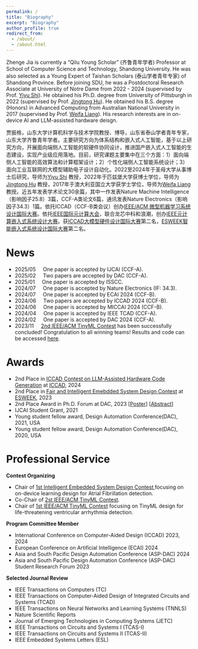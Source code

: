 ```yaml
---
permalink: /
title: "Biography"
excerpt: "Biography"
author_profile: true
redirect_from: 
  - /about/
  - /about.html
---
```


Zhenge Jia is currently a “Qilu Young Scholar” (齐鲁青年学者) Professor at School of Computer Science and Technology, Shandong University.
He was also selected as a Young Expert of Taishan Scholars (泰山学者青年专家) of Shandong Province. 
Before joining SDU, he was a Postdoctoral Research Associate at University of Notre Dame from 2022 - 2024 (supervised by Prof. [Yiyu Shi](https://www3.nd.edu/~scl/index.html)). 
He obtained his Ph.D. degree from University of Pittsburgh in 2022 (supervised by Prof. [Jingtong Hu](https://sites.pitt.edu/~jthu/index.html)). 
He obtained his B.S. degree (Honors) in Advanced Computing from Australian National University in 2017 (supervised by Prof. [Weifa Liang](https://www.cs.cityu.edu.hk/~weliang/)). 
His research interests are in on-device AI and LLM-assisted hardware deisgn.

贾振格，山东大学计算机科学与技术学院教授、博导，山东省泰山学者青年专家，山东大学齐鲁青年学者。主要研究方向为体系结构和嵌入式人工智能，基于以上研究方向，开展面向端侧人工智能的软硬件协同设计，推进国产嵌入式人工智能的生态建设，实现产业级应用落地。目前，研究课题主要集中在三个方面：1）面向端侧人工智能的高效算法和计算框架设计；2）个性化端侧人工智能系统设计；3）面向工业互联网的大模型辅助电子设计自动化。2022至2024年于圣母大学从事博士后研究，导师为[Yiyu Shi](https://www3.nd.edu/~scl/index.html) 教授，2022年于匹兹堡大学获博士学位，导师为[Jingtong Hu](https://sites.pitt.edu/~jthu/index.html) 教授，2017年于澳大利亚国立大学获学士学位，导师为[Weifa Liang](https://www.cs.cityu.edu.hk/~weliang/) 教授。近五年发表学术论文30余篇，其中一作发表Nature Machine Intelligence（影响因子25.8）3篇，CCF-A类论文6篇，通讯发表Nature Electronics（影响因子34.3）1篇。依托ICCAD（CCF-B类会议）创办[IEEE/ACM 微型机器学习系统设计国际大赛](https://tinymlcontest.github.io/TinyML-Design-Contest/)。依托[IEEE国际元计算大会](http://meta-computing.info/)，联合龙芯中科和浪潮，创办[IEEE元计算嵌入式系统设计大赛](https://iesdcontest.github.io/iesd-2024/)。获[ICCAD大模型硬件设计国际大赛](https://nvlabs.github.io/LLM4HWDesign/results.html)第二名，[ESWEEK智能嵌入式系统设计国际大赛](https://esfair2023.github.io/ESFair/)第二名。

[//]: # (His research outcomes:)

[//]: # (* Personalized Deep Learning [[ICCAD'20]&#40;https://dl.acm.org/doi/abs/10.1145/3400302.3415774?casa_token=tqZyGxa0C34AAAAA:gulGfir-bcDA-Y5VLTB6Dofwk20T4rGazQjxrxcH10hyNhrpHaW5vocT9eviqRBDMvYE_553wDGq7ao&#41;, [IJCAI'21]&#40;https://www.ijcai.org/proceedings/2021/0359.pdf&#41;, [TCAD'22]&#40;https://ieeexplore.ieee.org/document/9743335&#41;, [TCAD'24]&#40;https://ieeexplore.ieee.org/document/10499975&#41;])

[//]: # (* On-Device Learning [[DAC'21]&#40;https://ieeexplore.ieee.org/document/9586123/metrics#metrics&#41;, [ESWEEK'21]&#40;https://dl.acm.org/doi/10.1145/3476987&#41;, [NMI'22]&#40;https://www.nature.com/articles/s42256-022-00567-4&#41; , [NMI'23]&#40;https://www.nature.com/articles/s42256-023-00670-0&#41;,  [DAC'24]&#40;https://arxiv.org/abs/2311.12275&#41;, [NMI'23]&#40;https://www.nature.com/articles/s42256-023-00659-9&#41;, [TCAD'23]&#40;https://ieeexplore.ieee.org/document/10233940&#41;, [NE'24]&#40;https://www.nature.com/articles/s41928-024-01213-0&#41;, [DAC'25]&#40;&#41;])

[//]: # (* LLM4HWDesign [])

# News
* 2025/05 &nbsp; &nbsp;    One paper is accepted by IJCAI (CCF-A).
* 2025/02 &nbsp; &nbsp;    Two papers are accepted by DAC (CCF-A).
* 2025/01 &nbsp; &nbsp;    One paper is accepted by ISSCC.
* 2024/07 &nbsp; &nbsp;    One paper is accepted by Nature Electronics (IF: 34.3).
* 2024/07 &nbsp; &nbsp;    One paper is accepted by ECAI 2024 (CCF-B).
* 2024/06 &nbsp; &nbsp;    Two papers are accepted by ICCAD 2024 (CCF-B).
* 2024/06 &nbsp; &nbsp;    One paper is accepted by MICCAI 2024 (CCF-B).
* 2024/04 &nbsp; &nbsp;    One paper is accepted by IEEE TCAD (CCF-A).
* 2024/02 &nbsp; &nbsp;    One paper is accepted by DAC 2024 (CCF-A).
* 2023/11 &nbsp; &nbsp;    [2nd IEEE/ACM TinyML Contest](https://tinymlcontest.github.io/TinyML-Design-Contest-2023/) has been successfully concluded! Congratulation to all winning teams! Results and code can be accessed [here](https://tinymlcontest.github.io/TinyML-Design-Contest-2023/Winners.html).

[//]: # (* 2023/10 &nbsp; &nbsp;    Proposal on Personalized On-Device Federated Learning is funded by [Indiana CTSI]&#40;https://indianactsi.org/&#41;.)

[//]: # (* 2023/09 &nbsp; &nbsp;    2nd Place in [Fair and Intelligent Emebdded System Design Contest]&#40;https://esfair2023.github.io/ESFair/&#41; at [ESWEEK'23]&#40;https://esweek.org/tiny-and-fair-ml-design/&#41;. )

[//]: # (* 2023/08 &nbsp; &nbsp;    One paper is accepted by IEEE TCAD.)

[//]: # (* 2023/05 &nbsp; &nbsp;    One paper is accepted by Nature Machine Intelligence &#40;IF: 25.9&#41;.)

[//]: # (* 2023/04 &nbsp; &nbsp;    One paper is accepted by Nature Machine Intelligence &#40;IF: 25.9&#41;.)

[//]: # (* 2022/11 &nbsp; &nbsp;    [1st IEEE/ACM TinyML Contest]&#40;https://tinymlcontest.github.io/TinyML-Design-Contest/&#41; has been successfully concluded! Congratulation to all winning teams! Results and slides can be accessed [here]&#40;https://tinymlcontest.github.io/TinyML-Design-Contest/Winners.html&#41;.)

[//]: # (* 2022/10 &nbsp; &nbsp;    One paper is accepted by Nature Machine Intelligence &#40;IF: 25.9&#41;.)

[//]: # (* 2022/08 &nbsp; &nbsp;    Join [Sustainable Computing Laboratory &#40;SCL&#41;]&#40;https://www3.nd.edu/~scl/index.html&#41; at University of Notre Dame.)

[//]: # (* 2022/08 &nbsp; &nbsp;    Obtain Ph.D. degree from University of Pittsburgh.)

[//]: # (* 2022/07 &nbsp; &nbsp;    Launch [1st IEEE/ACM TinyML Contest]&#40;https://tinymlcontest.github.io/TinyML-Design-Contest/&#41;.)

# Awards
* 2nd Place in [ICCAD Contest on LLM-Assisted Hardware Code Generation](https://nvlabs.github.io/LLM4HWDesign/results.html) at [ICCAD](https://2024.iccad.com/), 2024 
* 2nd Place in [Fair and Intelligent Emebdded System Design Contest](https://esfair2023.github.io/ESFair/) at [ESWEEK](https://esweek.org/tiny-and-fair-ml-design/), 2023 
* 2nd Place Award in Ph.D. Forum at DAC, 2023 [[Poster](https://drive.google.com/file/d/117iJwE_jHYDHIGQ5v2BSLEYuU1khPRd0/view?usp=sharing)] [[Abstract](https://drive.google.com/file/d/1D79GJMJfS3gwThoH8d4TxPMr2FrZ193D/view?usp=sharing)]
* IJCAI Student Grant, 2021
* Young student fellow award, Design Automation Conference(DAC), 2021, USA 
* Young student fellow award, Design Automation Conference(DAC), 2020, USA

# Professional Service 
**Contest Organizing** 
* Chair of [1st Intelligent Embedded System Design Contest ](https://iesdcontest.github.io/iesd-2024/) focusing on on-device learning design for Atrial Fibrillation detection. 
* Co-Chair of [2st IEEE/ACM TinyML Contest](https://tinymlcontest.github.io/TinyML-Design-Contest-2023/index.html). 
* Chair of [1st IEEE/ACM TinyML Contest](https://tinymlcontest.github.io/TinyML-Design-Contest/) focusing on TinyML design for life-threatening ventricular arrhythmia detection. 

**Program Committee Member**
* International Conference on Computer-Aided Design (ICCAD) 2023, 2024
* European Conference on Artificial Intelligence (ECAI) 2024
* Asia and South Pacific Design Automation Conference (ASP-DAC) 2024
* Asia and South Pacific Design Automation Conference (ASP-DAC) Student Research Forum 2023

**Selected Journal Review**
* IEEE Transactions on Computers (TC)
* IEEE Transactions on Computer-Aided Design of Integrated Circuits and Systems (TCAD)
* IEEE Transactions on Neural Networks and Learning Systems (TNNLS)
* Nature Scientific Reports
* Journal of Emerging Technologies in Computing Systems (JETC)
* IEEE Transactions on Circuits and Systems I (TCAS-I)
* IEEE Transactions on Circuits and Systems II (TCAS-II)
* IEEE Embedded Systems Letters (ESL)

[//]: # (* IEEE Access)
[//]: # (* ACM Transactions on Cyber-Physical Systems &#40;TCPS&#41;)





[//]: # (# Teaching &#40;as Teaching Assistant&#41;)

[//]: # (* **ECE 0142** Computer Organization, Spring 2018)

[//]: # (* **ECE 0132** Digital Logic, Fall 2018)

[//]: # (* **ECE 0501** Digital Logic Laboratory, Spring 2019)

[//]: # (* **CoE 1502** Advanced Digital Design Concepts, Fall 2019)